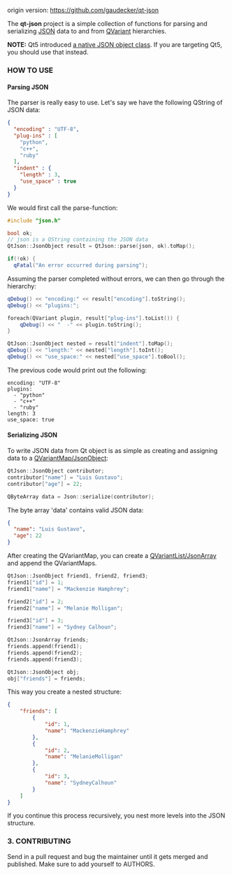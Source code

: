 origin version: https://github.com/gaudecker/qt-json


The **qt-json** project is a simple collection of functions for parsing and serializing [JSON][js] data to and from [QVariant][var] 
hierarchies.

**NOTE:** Qt5 introduced [a native JSON object class][qt5]. If you are targeting Qt5, you should use that instead.

### HOW TO USE ###
#### Parsing JSON ####

The parser is really easy to use. Let's say we have the following 
QString of JSON data:

```json
{
  "encoding" : "UTF-8",
  "plug-ins" : [
    "python",
    "c++",
    "ruby"
  ],
  "indent" : {
    "length" : 3,
    "use_space" : true
  }
}
```

We would first call the parse-function:

```cpp
#include "json.h"

bool ok;
// json is a QString containing the JSON data
QtJson::JsonObject result = QtJson::parse(json, ok).toMap();

if(!ok) {
  qFatal("An error occurred during parsing");
```

Assuming the parser completed without errors, we can then
go through the hierarchy:

```cpp
qDebug() << "encoding:" << result["encoding"].toString();
qDebug() << "plugins:";

foreach(QVariant plugin, result["plug-ins"].toList()) {
    qDebug() << "  -" << plugin.toString();
}

QtJson::JsonObject nested = result["indent"].toMap();
qDebug() << "length:" << nested["length"].toInt();
qDebug() << "use_space:" << nested["use_space"].toBool();
```

The previous code would print out the following:

    encoding: "UTF-8"
    plugins:
      - "python"
      - "c++"
      - "ruby"
    length: 3
    use_space: true


#### Serializing JSON ####
To write JSON data from Qt object is as simple as creating and assigning data to a [QVariantMap/JsonObject][varmap]:

```cpp
QtJson::JsonObject contributor;
contributor["name"] = "Luis Gustavo";
contributor["age"] = 22;

QByteArray data = Json::serialize(contributor);
```

The byte array 'data' contains valid JSON data:

```json
{
  "name": "Luis Gustavo",
  "age": 22
}
```

After creating the QVariantMap, you can create a [QVariantList/JsonArray][varlist] and append the QVariantMaps. 

```cpp    
QtJson::JsonObject friend1, friend2, friend3;
friend1["id"] = 1;
friend1["name"] = "Mackenzie Hamphrey";

friend2["id"] = 2;
friend2["name"] = "Melanie Molligan";

friend3["id"] = 3;
friend3["name"] = "Sydney Calhoun";

QtJson::JsonArray friends;
friends.append(friend1);
friends.append(friend2);
friends.append(friend3);

QtJson::JsonObject obj;
obj["friends"] = friends;
```

This way you create a nested structure:

```json
{
    "friends": [
        {
            "id": 1,
            "name": "MackenzieHamphrey"
        },
        {
            "id": 2,
            "name": "MelanieMolligan"
        },
        {
            "id": 3,
            "name": "SydneyCalhoun"
        }
    ]
}
```

If you continue this process recursively, you nest more levels into the JSON structure.

### 3. CONTRIBUTING ###

Send in a pull request and bug the maintainer until it gets merged and published. 
Make sure to add yourself to AUTHORS.


[js]: http://www.json.org/ "JSON Standard specification"
[var]: http://qt-project.org/doc/qt-4.8/qvariant.html "QVariant class reference"
[qt5]: http://qt-project.org/doc/qt-5.0/qtcore/qjsonobject.html "Qt5 QJsonObject class reference"
[varmap]: http://qt-project.org/doc/qt-4.8/qvariant.html#QVariantMap-typedef "Qt4 QVariantMap class reference"
[varlist]: http://qt-project.org/doc/qt-4.8/qvariant.html#QVariantList-typedef "Qt4 QVariantList class reference"
